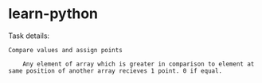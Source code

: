 # learn-python


Task details:

	Compare values and assign points

		Any element of array which is greater in comparison to element at same position of another array recieves 1 point. 0 if equal.
